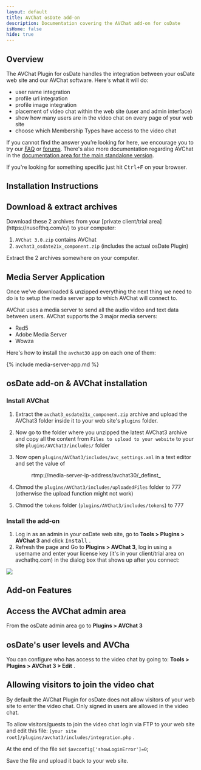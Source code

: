 ```yaml
---
layout: default
title: AVChat osDate add-on
description: Documentation covering the AVChat add-on for osDate
isHome: false
hide: true
---
```


<section class="bs-docs-section" markdown="1">
  <h1 id="overview" class="page-header">Overview</h1>
  <p class="lead">The AVChat Plugin for osDate handles the integration between your osDate web site and our AVChat software. Here's what it will do:</p>

* user name integration
* profile url integration
* profile image integration
* placement of video chat within the web site (user and admin interface)
* show how many users are in the video chat on every page of your web site
* choose which Membership Types have access to the video chat

If you cannot find the answer you’re looking for here, we encourage you to try our [FAQ](http://avchat.net/faq) or [forums](http://discuss.avchat.net/). There's also more documentation regarding AVChat in the [documentation area for the main standalone version](http://docs.avchat.net/standalone).

If you're looking for something specific just hit <kbd>Ctrl+F</kbd> on your browser.
</section>

<section class="bs-docs-section" markdown="1">
  <h1 id="installation-instructions" class="page-header">Installation Instructions</h1>
<h2 id="download-avchat-and-socialengine-application">Download & extract archives</h2>
Download these 2 archives from your [private client/trial area](https://nusofthq.com/c/) to your computer:

1. `AVChat 3.0.zip` contains AVChat
2. `avchat3_osdate21x_component.zip` (includes the actual osDate Plugin)

Extract the 2 archives somewhere on your computer.

<h2 id="installing-the-media-server-app">Media Server Application</h2>
Once we've downloaded &amp; unzipped everything the next thing we need to do is to setup the media server app to which AVChat will connect to.

AVChat uses a media server to send all the audio video and text data between users. AVChat supports the 3 major media servers:

* Red5
* Adobe Media Server
* Wowza

Here's how to install the `avchat30` app on each one of them:

{% include media-server-app.md %}

<h2 id="installing-the-application-and-avchat-on-osdate">osDate add-on &amp; AVChat installation</h2>
<h3>Install AVChat</h3>

1. Extract the `avchat3_osdate21x_component.zip` archive and upload the AVChat3 folder inside it to your web site's `plugins` folder.
2. Now go to the folder where you unzipped the latest AVChat3 archive and copy all the content from `Files to upload to your website` to your site `plugins/AVChat3/includes/` folder
3. Now open `plugins/AVChat3/includes/avc_settings.xml` in a text editor and set the value of

    <connectionstring>
       <value>rtmp://media-server-ip-address/avchat30/_definst_</value>
    </connectionstring>

4. Chmod the `plugins/AVChat3/includes/uploadedFiles` folder to 777 (otherwise the upload function might not work)
5. Chmod the `tokens` folder (`plugins/AVChat3/includes/tokens`) to 777

<h3>Install the add-on</h3>

1. Log in as an admin in your osDate web site, go to **Tools > Plugins > AVChat 3** and click <kbd>Install</kbd> .
2. Refresh the page and Go to **Plugins > AVChat 3**, log in using a username and enter your license key (it's in your client/trial area on avchathq.com) in the dialog box that shows up after you connect:

<img src="{{site.github.url}}/assets/images/osDate/license_key.jpg" class="img-responsive" />

</section>

<section class="bs-docs-section" markdown="1">
<h1 id="avchat-osDate-application-features" class="page-header">Add-on Features</h1>
<h2 id="accessing-the-avchat-admin-area-osDate">Access the AVChat admin area</h2>

From the osDate admin area go to **Plugins > AVChat 3**

<h2 id="osDate-member-levels">osDate's user levels and AVCha</h2>

You can configure who has access to the video chat by going to: **Tools > Plugins > AVChat 3 > Edit** .

<h2 id="allowing-visitors-osDate">Allowing visitors to join the video chat</h2>


By default the AVChat Plugin for osDate does not allow visitors of your web site to enter the video chat. Only signed in users are allowed in the video chat.

To allow visitors/guests to join the video chat login via FTP to your web site and edit this file: `[your site root]/plugins/avchat3/includes/integration.php` .

At the end of the file set `$avconfig['showLoginError']=0`;

Save the file and upload it back to your web site.

</section>
